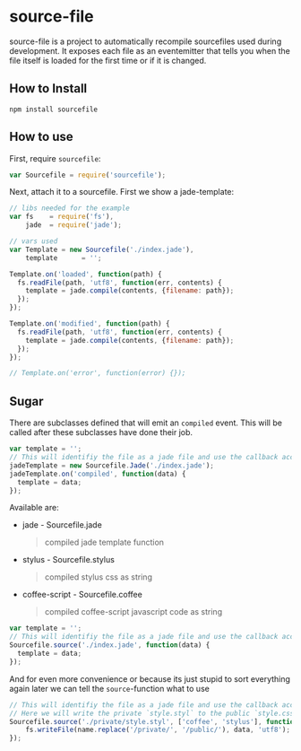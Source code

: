 
# source-file

source-file is a project to automatically recompile sourcefiles used during
development. It exposes each file as an eventemitter that tells you when the
file itself is loaded for the first time or if it is changed.

## How to Install

    npm install sourcefile

## How to use

First, require `sourcefile`:

```js
var Sourcefile = require('sourcefile');
```

Next, attach it to a sourcefile. First we show a jade-template:

```js
// libs needed for the example
var fs    = require('fs'),
    jade  = require('jade');

// vars used
var Template = new Sourcefile('./index.jade'),
    template      = '';

Template.on('loaded', function(path) {
  fs.readFile(path, 'utf8', function(err, contents) {
    template = jade.compile(contents, {filename: path});
  });
});

Template.on('modified', function(path) {
  fs.readFile(path, 'utf8', function(err, contents) {
    template = jade.compile(contents, {filename: path});
  });
});

// Template.on('error', function(error) {}); 
```

## Sugar

There are subclasses defined that will emit an `compiled` event. This will be called
after these subclasses have done their job.

```js
var template = '';
// This will identifiy the file as a jade file and use the callback accordingly
jadeTemplate = new Sourcefile.Jade('./index.jade');
jadeTemplate.on('compiled', function(data) {
  template = data;
});
```

Available are:

 *  jade - Sourcefile.jade

    > compiled jade template function

 *  stylus - Sourcefile.stylus

    > compiled stylus css as string

 *  coffee-script - Sourcefile.coffee

    > compiled coffee-script javascript code as string


```js
var template = '';
// This will identifiy the file as a jade file and use the callback accordingly
Sourcefile.source('./index.jade', function(data) {
  template = data;
});
```

And for even more convenience or because its just stupid to sort everything again later
we can tell the `source`-function what to use

```js
// This will identifiy the file as a jade file and use the callback accordingly
// Here we will write the private `style.styl` to the public `style.css`
Sourcefile.source('./private/style.styl', ['coffee', 'stylus'], function(data, path, name) {
    fs.writeFile(name.replace('/private/', '/public/'), data, 'utf8');
});
```


